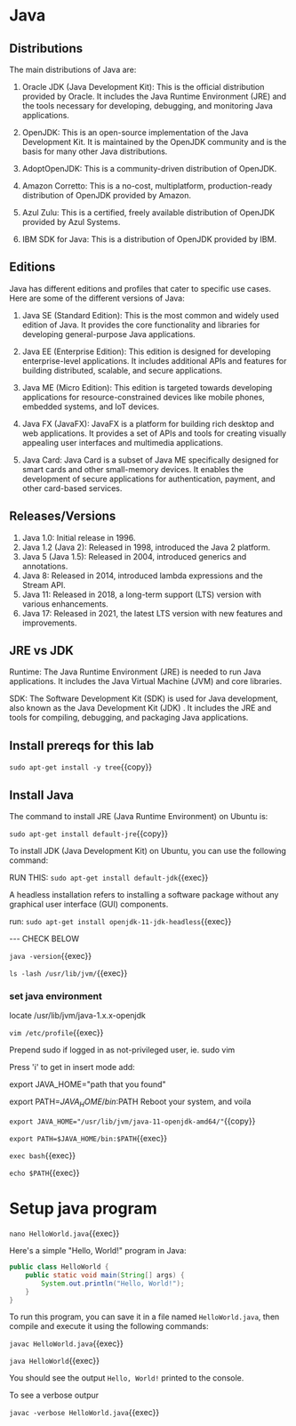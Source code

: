 # Java

## Distributions

The main distributions of Java are:

1. Oracle JDK (Java Development Kit): This is the official distribution provided by Oracle. It includes the Java Runtime Environment (JRE) and the tools necessary for developing, debugging, and monitoring Java applications.

2. OpenJDK: This is an open-source implementation of the Java Development Kit. It is maintained by the OpenJDK community and is the basis for many other Java distributions.

3. AdoptOpenJDK: This is a community-driven distribution of OpenJDK. 

4. Amazon Corretto: This is a no-cost, multiplatform, production-ready distribution of OpenJDK provided by Amazon. 

5. Azul Zulu: This is a certified, freely available distribution of OpenJDK provided by Azul Systems.

6. IBM SDK for Java: This is a distribution of OpenJDK provided by IBM. 

## Editions

Java has different editions and profiles that cater to specific use cases. Here are some of the different versions of Java:

1. Java SE (Standard Edition): This is the most common and widely used edition of Java. It provides the core functionality and libraries for developing general-purpose Java applications.

2. Java EE (Enterprise Edition): This edition is designed for developing enterprise-level applications. It includes additional APIs and features for building distributed, scalable, and secure applications.

3. Java ME (Micro Edition): This edition is targeted towards developing applications for resource-constrained devices like mobile phones, embedded systems, and IoT devices.

4. Java FX (JavaFX): JavaFX is a platform for building rich desktop and web applications. It provides a set of APIs and tools for creating visually appealing user interfaces and multimedia applications.

5. Java Card: Java Card is a subset of Java ME specifically designed for smart cards and other small-memory devices. It enables the development of secure applications for authentication, payment, and other card-based services.


## Releases/Versions

1. Java 1.0: Initial release in 1996.
2. Java 1.2 (Java 2): Released in 1998, introduced the Java 2 platform.
3. Java 5 (Java 1.5): Released in 2004, introduced generics and annotations.
4. Java 8: Released in 2014, introduced lambda expressions and the Stream API.
5. Java 11: Released in 2018, a long-term support (LTS) version with various enhancements.
6. Java 17: Released in 2021, the latest LTS version with new features and improvements.

## JRE vs JDK 

Runtime: The Java Runtime Environment (JRE) is needed to run Java applications. It includes the Java Virtual Machine (JVM) and core libraries.

SDK: The Software Development Kit (SDK) is used for Java development, also known as the Java Development Kit (JDK) . It includes the JRE and tools for compiling, debugging, and packaging Java applications.

## Install prereqs for this lab

`sudo apt-get install -y tree`{{copy}}


## Install Java

The command to install JRE (Java Runtime Environment) on Ubuntu is:


`sudo apt-get install default-jre`{{copy}}

To install JDK (Java Development Kit) on Ubuntu, you can use the following command:

RUN THIS: `sudo apt-get install default-jdk`{{exec}}

A headless installation refers to installing a software package without any graphical user interface (GUI) components.

run: `sudo apt-get install openjdk-11-jdk-headless`{{exec}}



--- CHECK BELOW

`java -version`{{exec}}



`ls -lash /usr/lib/jvm/`{{exec}}

### set java environment

locate /usr/lib/jvm/java-1.x.x-openjdk

 `vim /etc/profile`{{exec}}

Prepend sudo if logged in as not-privileged user, ie. sudo vim

Press 'i' to get in insert mode
add:

export JAVA_HOME="path that you found"

export PATH=$JAVA_HOME/bin:$PATH
Reboot your system, and voila

`export JAVA_HOME="/usr/lib/jvm/java-11-openjdk-amd64/"`{{copy}}

`export PATH=$JAVA_HOME/bin:$PATH`{{exec}}

`exec bash`{{exec}}

`echo $PATH`{{exec}}

# Setup java program




`nano HelloWorld.java`{{exec}}

Here's a simple "Hello, World!" program in Java:

```java
public class HelloWorld {
    public static void main(String[] args) {
        System.out.println("Hello, World!");
    }
}
```

To run this program, you can save it in a file named `HelloWorld.java`, then compile and execute it using the following commands:

`javac HelloWorld.java`{{exec}}


`java HelloWorld`{{exec}}


You should see the output `Hello, World!` printed to the console.

To see a verbose outpur

`javac -verbose HelloWorld.java`{{exec}}